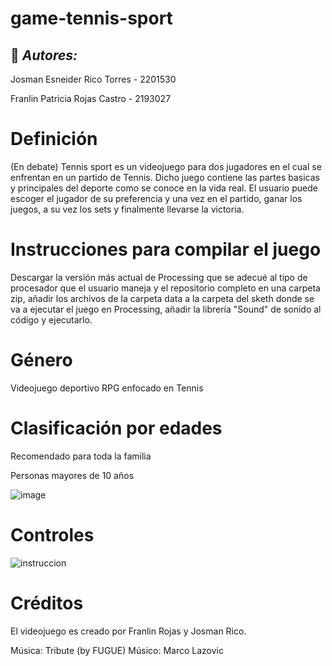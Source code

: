 # game-tennis-sport

## :pushpin: ***Autores:***

Josman Esneider Rico Torres - 2201530

Franlin Patricia Rojas Castro - 2193027

# Definición

(En debate) Tennis sport es un videojuego para dos jugadores en el cual se enfrentan en un partido de Tennis. Dicho juego contiene las partes basicas y principales del deporte como se conoce en la vida real. El usuario puede escoger el jugador de su preferencia y una vez en el partido, ganar los juegos, a su vez los sets y finalmente llevarse la victoria.

# Instrucciones para compilar el juego

Descargar la versión más actual de Processing que se adecué al tipo de procesador que el usuario maneja y el repositorio completo en una carpeta zip, añadir los archivos de la carpeta data a la carpeta del sketh donde se va a ejecutar el juego en Processing, añadir la librería "Sound" de sonido al código y ejecutarlo.

# Género

Videojuego deportivo RPG enfocado en Tennis

# Clasificación por edades

Recomendado para toda la familia

Personas mayores de 10 años

![image](https://user-images.githubusercontent.com/90159928/136195333-a6db8dc5-a578-4ec2-b17b-d33b1ef77505.png)


# Controles

![instruccion](https://user-images.githubusercontent.com/90159928/136508382-668acdfd-e975-424d-8d8d-9282114581dc.png)



# Créditos

El videojuego es creado por Franlin Rojas y Josman Rico.

Música: Tribute (by FUGUE)
Músico: Marco Lazovic

